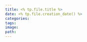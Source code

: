 ```yaml
---
title: <% tp.file.title %>
date: <% tp.file.creation_date() %>
categories: 
tags: 
image: 
path:
---
```

